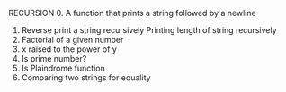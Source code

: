 RECURSION
0. A function that prints a string followed by a newline
1. Reverse print a string recursively
Printing length of string recursively
3. Factorial of a given number
4. x raised to the power of y
6. Is prime number?
7. Is Plaindrome function
8. Comparing two strings for equality
